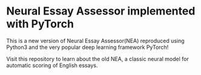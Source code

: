 # Neural Essay Assessor implemented with PyTorch

This is a new version of Neural Essay Assessor(NEA) reproduced using Python3 and the very popular deep learning framework PyTorch!

Visit this repository to learn about the old NEA, a classic neural model for automatic scoring of English essays.
